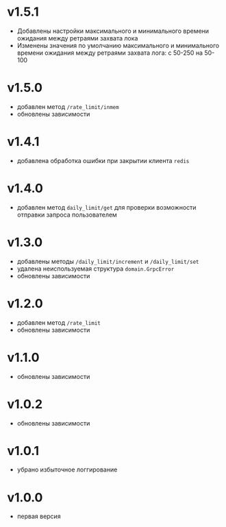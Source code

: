 # v1.5.1
* Добавлены настройки максимального и минимального времени ожидания между ретраями захвата лока
* Изменены значения по умолчанию максимального и минимального времени ожидания между ретраями захвата лога: с 50-250 на 50-100
# v1.5.0
* добавлен метод `/rate_limit/inmem`
* обновлены зависимости
# v1.4.1
* добавлена обработка ошибки при закрытии клиента `redis`
# v1.4.0
* добавлен метод `daily_limit/get` для проверки возможности отправки запроса пользователем
# v1.3.0
* добавлены методы `/daily_limit/increment` и `/daily_limit/set`
* удалена неиспользуемая структура `domain.GrpcError`
* обновлены зависимости
# v1.2.0
* добавлен метод `/rate_limit`
* обновлены зависимости
# v1.1.0
* обновлены зависимости
# v1.0.2
* обновлены зависимости
# v1.0.1
* убрано избыточное логгирование
# v1.0.0
* первая версия
